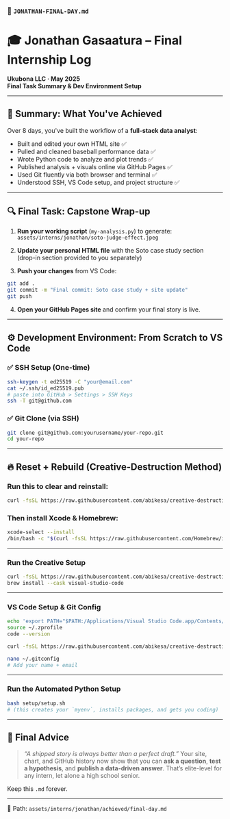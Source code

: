  

### 📄 `JONATHAN-FINAL-DAY.md`


# 🎓 Jonathan Gasaatura – Final Internship Log  
**Ukubona LLC · May 2025**  
**Final Task Summary & Dev Environment Setup**

---

## 🏁 Summary: What You've Achieved

Over 8 days, you've built the workflow of a **full-stack data analyst**:

- Built and edited your own HTML site ✅  
- Pulled and cleaned baseball performance data ✅  
- Wrote Python code to analyze and plot trends ✅  
- Published analysis + visuals online via GitHub Pages ✅  
- Used Git fluently via both browser and terminal ✅  
- Understood SSH, VS Code setup, and project structure ✅  

---

## 🔍 Final Task: Capstone Wrap-up

1. **Run your working script** (`my-analysis.py`) to generate:  
   `assets/interns/jonathan/soto-judge-effect.jpeg`

2. **Update your personal HTML file** with the Soto case study section  
   (drop-in section provided to you separately)

3. **Push your changes** from VS Code:
```bash
git add .
git commit -m "Final commit: Soto case study + site update"
git push
````

4. **Open your GitHub Pages site** and confirm your final story is live.

---

## ⚙️ Development Environment: From Scratch to VS Code

### ✅ SSH Setup (One-time)

```bash
ssh-keygen -t ed25519 -C "your@email.com"
cat ~/.ssh/id_ed25519.pub
# paste into GitHub > Settings > SSH Keys
ssh -T git@github.com
```

### ✅ Git Clone (via SSH)

```bash
git clone git@github.com:yourusername/your-repo.git
cd your-repo
```

---

## 🔥 Reset + Rebuild (Creative-Destruction Method)

### Run this to clear and reinstall:

```bash
curl -fsSL https://raw.githubusercontent.com/abikesa/creative-destruction/refs/heads/main/destructive.sh | bash
```

### Then install Xcode & Homebrew:

```bash
xcode-select --install
/bin/bash -c "$(curl -fsSL https://raw.githubusercontent.com/Homebrew/install/HEAD/install.sh)"
```

---

### Run the Creative Setup

```bash
curl -fsSL https://raw.githubusercontent.com/abikesa/creative-destruction/refs/heads/main/creative.sh | bash
brew install --cask visual-studio-code
```

---

### VS Code Setup & Git Config

```bash
echo 'export PATH="$PATH:/Applications/Visual Studio Code.app/Contents/Resources/app/bin"' >> ~/.zprofile
source ~/.zprofile
code --version

curl -fsSL https://raw.githubusercontent.com/abikesa/creative-destruction/refs/heads/main/setup-vscode.sh | bash

nano ~/.gitconfig
# Add your name + email
```

---

### Run the Automated Python Setup

```bash
bash setup/setup.sh
# (this creates your `myenv`, installs packages, and gets you coding)
```

---

## 🚀 Final Advice

> *“A shipped story is always better than a perfect draft.”*
> Your site, chart, and GitHub history now show that you can **ask a question**, **test a hypothesis**, and **publish a data-driven answer**. That’s elite-level for any intern, let alone a high school senior.

Keep this `.md` forever.

---

📂 Path: `assets/interns/jonathan/achieved/final-day.md`


